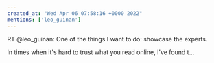 ```yaml
---
created_at: "Wed Apr 06 07:58:16 +0000 2022"
mentions: ['leo_guinan']
---
```


RT @leo_guinan: One of the things I want to do: showcase the experts. 

In times when it's hard to trust what you read online, I've found t…